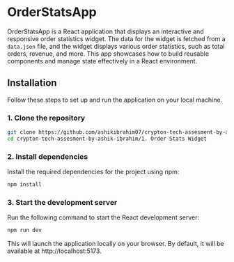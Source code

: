 # OrderStatsApp

OrderStatsApp is a React application that displays an interactive and responsive order statistics widget. The data for the widget is fetched from a `data.json` file, and the widget displays various order statistics, such as total orders, revenue, and more. This app showcases how to build reusable components and manage state effectively in a React environment.

## Installation

Follow these steps to set up and run the application on your local machine.

### 1. Clone the repository

```bash
git clone https://github.com/ashikibrahim07/crypton-tech-assesment-by-ashik-ibrahim.git
cd crypton-tech-assesment-by-ashik-ibrahim/1. Order Stats Widget
```

### 2. Install dependencies

Install the required dependencies for the project using npm:

```bash
npm install
```

### 3. Start the development server

Run the following command to start the React development server:

```bash
npm run dev
```

This will launch the application locally on your browser. By default, it will be available at http://localhost:5173.
